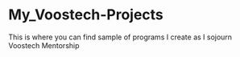 # My_Voostech-Projects
This is where you can find sample of programs I create as I sojourn Voostech Mentorship
